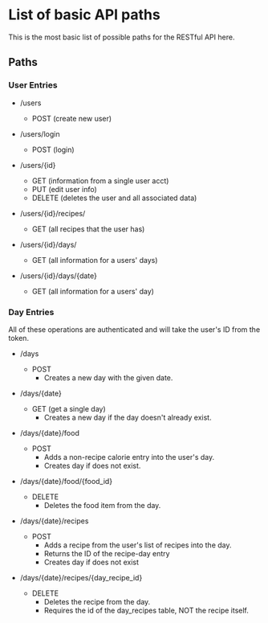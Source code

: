 # List of basic API paths

This is the most basic list of possible paths for the RESTful API here.

## Paths

### User Entries
* /users
    * POST (create new user)

* /users/login
    * POST (login)

* /users/{id}
    * GET (information from a single user acct)
    * PUT (edit user info)
    * DELETE (deletes the user and all associated data)

* /users/{id}/recipes/
    * GET (all recipes that the user has)

* /users/{id}/days/
    * GET (all information for a users' days)

* /users/{id}/days/{date}
    * GET (all information for a users' day)

### Day Entries
All of these operations are authenticated and will take the user's ID from the token.

* /days
    * POST
        * Creates a new day with the given date.

* /days/{date}
    * GET (get a single day)
        * Creates a new day if the day doesn't already exist.

* /days/{date}/food
    * POST
        * Adds a non-recipe calorie entry into the user's day.
        * Creates day if does not exist.

* /days/{date}/food/{food_id}
    * DELETE
        * Deletes the food item from the day.

* /days/{date}/recipes
    * POST
        * Adds a recipe from the user's list of recipes into the day.
        * Returns the ID of the recipe-day entry
        * Creates day if does not exist

* /days/{date}/recipes/{day_recipe_id}
    * DELETE
        * Deletes the recipe from the day.
        * Requires the id of the day_recipes table, NOT the recipe itself.